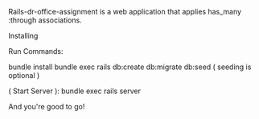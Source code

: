 Rails-dr-office-assignment is a web application that applies has_many :through associations.

Installing

Run Commands:

bundle install
bundle exec rails db:create db:migrate db:seed
( seeding is optional )

( Start Server ):
bundle exec rails server

And you're good to go!
